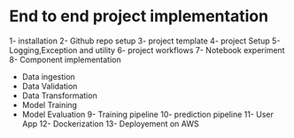 # End to end project implementation

1- installation
2- Github repo setup
3- project template
4- project Setup
5- Logging,Exception and utility
6- project workflows
7- Notebook experiment
8- Component implementation
   - Data ingestion
   - Data Validation
   - Data Transformation
   - Model Training
   - Model Evaluation
9- Training pipeline
10- prediction pipeline
11- User App
12- Dockerization
13- Deployement on AWS
